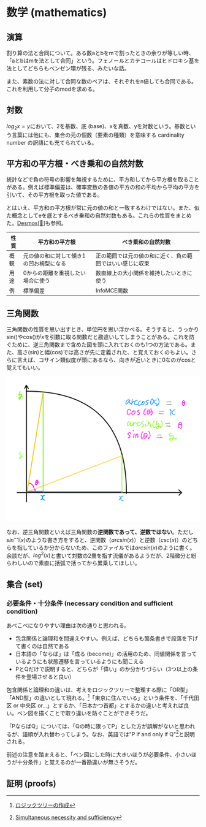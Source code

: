 # 数学 (mathematics)

## 演算

割り算の法と合同について。ある数aとbをmで割ったときの余りが等しい時、「aとbはmを法として合同」という。フェノールとカテコールはヒドロキシ基を法としてどちらもベンゼン環が残る、みたいな話。

<!-- フェノールとカテコールの図 -->

また、素数の法に対して合同な数のペアは、それぞれをn倍しても合同である。これを利用して分子のmodを求める。

<!-- 必要になったら理解して記載する -->

## 対数

$log_2{x} = y$において、2を基数、底 (base)、xを真数、yを対数という。基数という言葉には他にも、集合の元の個数（要素の種類）を意味する cardinality number の訳語にも充てられている。

## 平方和の平方根・べき乗和の自然対数

統計などで負の符号の影響を無視するために、平方和してから平方根を取ることがある。例えば標準偏差は、確率変数の各値の平方の和の平均から平均の平方を引いて、その平方根を取った値である。

とはいえ、平方和の平方根が常に元の値の和と一致するわけではない。また、似た概念としてeを底とするべき乗和の自然対数もある。これらの性質をまとめた。[Desmos](https://www.desmos.com/3D/jyzjvofd59)[[🔐](https://www.desmos.com/3D/jyzjvofd59)]も参照。

| 性質 | 平方和の平方根                          | べき乗和の自然対数                                       |
| ---- | --------------------------------------- | -------------------------------------------------------- |
| 概観 | 元の値の和に対して傾き1の凹お椀型になる | 正の範囲では元の値の和に近く、負の範囲ではいい感じに収束 |
| 用途 | 0からの距離を重視したい場合に使う       | 数直線上の大小関係を維持したいときに使う                 |
| 例   | 標準偏差                                | InfoMCE関数                                              |

## 三角関数

三角関数の性質を思い出すとき、単位円を思い浮かべる。そうすると、うっかりsin()やcos()が$x$を引数に取る関数だと勘違いしてしまうことがある。これを防ぐために、逆三角関数まで含めた図を頭に入れておくのも1つの方法である。また、高さ(sin)と幅(cos)では高さが先に定義された、と覚えておくのもよい。さらに言えば、コサイン類似度が頭にあるなら、向きが近いときに0なのがcosと覚えてもいい。

![三角関数・逆三角関数](/images/三角関数・逆三角関数.svg)

なお、逆三角関数といえば三角関数の**逆関数であって、逆数ではない**。ただし$sin^-1(x)$のような書き方をすると、逆関数（$arcsin(x)$）と逆数（$csc(x)$）のどちらを指しているか分からないため、このファイルでは$arcsin(x)$のように書く。余談だが、$log^2(x)$と書いて対数の2乗を指す流儀があるようだが、2階微分と紛らわしいので素直に括弧で括ってから累乗してほしい。

## 集合 (set)

### 必要条件・十分条件 (necessary condition and sufficient condition)

あべこべになりやすい理由は次の通りと思われる。

- 包含関係と論理和を間違えやすい。例えば、どちらも箇条書きで段落を下げて書くのは自然である
- 日本語の「ならば」は「成る (become)」の活用のため、同値関係を言っているようにも状態遷移を言っているようにも聞こえる
- PとQだけで説明すると、どちらが「偉い」のか分かりづらい（3つ以上の条件を登場させると良い）

包含関係と論理和の違いは、考えをロジックツリーで整理する際に「OR型」「AND型」の違いとして現れる。[^ltkensyu_2017]「東京に住んでいる」という条件を、「千代田区 or 中央区 or...」とするか、「日本かつ首都」とするかの違いと考えれば良い。ベン図を描くことで取り違いを防ぐことができそうだ。
[^ltkensyu_2017]: [ロジックツリーの作成](https://www.ltkensyu.com/logicalthinking/1-4/4-1/)

「PならばQ」については、「Qの時に限ってP」とした方が誤解がないと思われるが、語順が入れ替わってしまう。なお、英語では"P if and only if Q"[^wikipedia_necessity_and_sufficiency]と説明される。
[^wikipedia_necessity_and_sufficiency]: [Simultaneous necessity and sufficiency](https://en.wikipedia.org/wiki/Necessity_and_sufficiency#Simultaneous_necessity_and_sufficiency)

前述の注意を踏まえると、「ベン図にした時に大きいほうが必要条件、小さいほうが十分条件」と覚えるのが一番勘違いが無さそうだ。

## 証明 (proofs)

